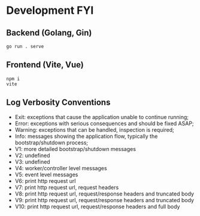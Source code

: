 # Development FYI

## Backend (Golang, Gin)

```shell
go run . serve
```

## Frontend (Vite, Vue)

```shell
npm i
vite
```

## Log Verbosity Conventions

- Exit: exceptions that cause the application unable to continue running;
- Error: exceptions with serious consequences and should be fixed ASAP;
- Warning: exceptions that can be handled, inspection is required;
- Info: messages showing the application flow, typically the bootstrap/shutdown process;
- V1: more detailed bootstrap/shutdown messages
- V2: undefined
- V3: undefined
- V4: worker/controller level messages
- V5: event level messages
- V6: print http request url
- V7: print http request url, request headers
- V8: print http request url, request/response headers and truncated body
- V9: print http request url, request/response headers and truncated body
- V10: print http request url, request/response headers and full body
